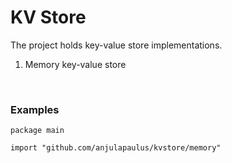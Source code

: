 # KV Store
The project holds key-value store implementations.
1. Memory key-value store

<br>

### Examples

```
package main

import "github.com/anjulapaulus/kvstore/memory"
```
